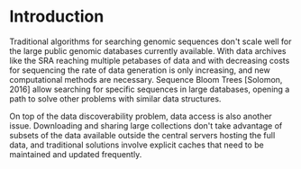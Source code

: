 # Introduction

Traditional algorithms for searching genomic sequences don't scale well for the
large public genomic databases currently available. With data archives like the
SRA reaching multiple petabases of data and with decreasing costs for sequencing
the rate of data generation is only increasing, and new computational methods
are necessary. Sequence Bloom Trees [Solomon, 2016] allow searching for specific
sequences in large databases, opening a path to solve other problems with
similar data structures.

On top of the data discoverability problem, data access is also another issue.
Downloading and sharing large collections don't take advantage of subsets of the
data available outside the central servers hosting the full data, and
traditional solutions involve explicit caches that need to be maintained and
updated frequently.
